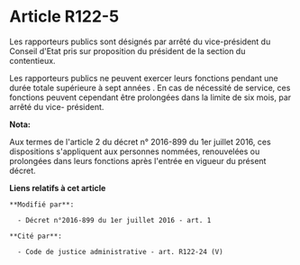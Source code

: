 # Article R122-5

Les rapporteurs publics sont désignés par arrêté du vice-président du Conseil d'Etat pris sur proposition du président de la
section du contentieux.

Les rapporteurs publics ne peuvent exercer leurs fonctions pendant une durée totale supérieure à sept années . En cas de
nécessité de service, ces fonctions peuvent cependant être prolongées dans la limite de six mois, par arrêté du vice-
président.

**Nota:**

Aux termes de l'article 2 du décret n° 2016-899 du 1er juillet 2016, ces dispositions s'appliquent aux personnes nommées,
renouvelées ou prolongées dans leurs fonctions après l'entrée en vigueur du présent décret.

**Liens relatifs à cet article**

	**Modifié par**:

	  - Décret n°2016-899 du 1er juillet 2016 - art. 1

	**Cité par**:

	  - Code de justice administrative - art. R122-24 (V)
